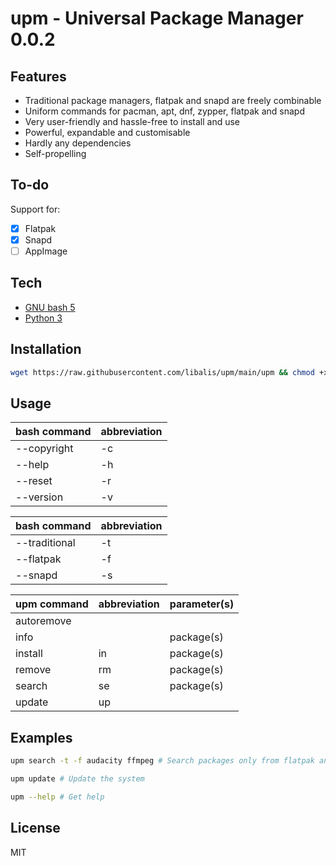 # upm - Universal Package Manager 0.0.2
## Features
- Traditional package managers, flatpak and snapd are freely combinable
- Uniform commands for pacman, apt, dnf, zypper, flatpak and snapd
- Very user-friendly and hassle-free to install and use
- Powerful, expandable and customisable
- Hardly any dependencies
- Self-propelling

## To-do
Support for:
- [x] Flatpak
- [x] Snapd
- [ ] AppImage

## Tech
- [GNU bash 5](https://www.gnu.org/software/bash/)
- [Python 3](https://www.python.org/)

## Installation
```sh
wget https://raw.githubusercontent.com/libalis/upm/main/upm && chmod +x upm && sudo mv upm /bin/
```

## Usage
| bash command | abbreviation |
| ------ | ------ |
| --copyright | -c | none |
| --help | -h |
| --reset | -r |
| --version | -v |

| bash command | abbreviation |
| ------ | ------ |
| --traditional | -t |
| --flatpak | -f |
| --snapd | -s |

| upm command | abbreviation | parameter(s) |
| ------ | ------ | ------ |
| autoremove |
| info | | package(s) |
| install | in | package(s) |
| remove | rm | package(s) |
| search | se | package(s) |
| update | up |

## Examples
```sh
upm search -t -f audacity ffmpeg # Search packages only from flatpak and snapd
```

```sh
upm update # Update the system
```

```sh
upm --help # Get help
```

## License
MIT
